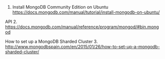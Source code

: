 1. Install MongoDB Community Edition on Ubuntu
https://docs.mongodb.com/manual/tutorial/install-mongodb-on-ubuntu/

API
2. https://docs.mongodb.com/manual/reference/program/mongod/#bin.mongod

How to set up a MongoDB Sharded Cluster
3. http://www.mongodbspain.com/en/2015/01/26/how-to-set-up-a-mongodb-sharded-cluster/
